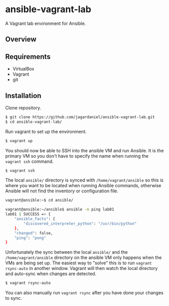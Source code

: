 # ansible-vagrant-lab

A Vagrant lab environment for Ansible.

## Overview

## Requirements

- VirtualBox
- Vagrant
- git

## Installation

Clone repository.
```bash
$ git clone https://github.com/jagardaniel/ansible-vagrant-lab.git
$ cd ansible-vagrant-lab/
```

Run vagrant to set up the environment.
```bash
$ vagrant up
```

You should now be able to SSH into the ansible VM and run Ansible. It is the primary VM so you don't have to specify the name when running the `vagrant ssh` command.
```bash
$ vagrant ssh
```

 The local `ansible/` directory is synced with `/home/vagrant/ansible` so this is where you want to be located when running Ansible commands, otherwise Ansible will not find the inventory or configuration file.
```bash
vagrant@ansible:~$ cd ansible/

vagrant@ansible:~/ansible$ ansible -m ping lab01
lab01 | SUCCESS => {
    "ansible_facts": {
        "discovered_interpreter_python": "/usr/bin/python"
    },
    "changed": false,
    "ping": "pong"
}
```

Unfortunately the sync between the local `ansible/` and the `/home/vagrant/ansible` directory on the ansible VM only happens when the VMs are being set up. The easiest way to "solve" this is to run `vagrant rsync-auto` in another window. Vagrant will then watch the local directory and auto-sync when changes are detected.
```bash
$ vagrant rsync-auto
```

You can also manually run `vagrant rsync` after you have done your changes to sync.

